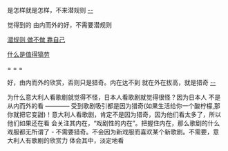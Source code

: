 
是怎样就是怎样，不来潜规则 [--](https://github.com/7900ms/000nottheater_deserted_systemlibrary/blob/master/supplementary/slang-超短期旅行.md)

觉得到的 由内而外的好，不需要潜规则

[潜规则 做不做 靠自己](https://www.sohu.com/a/140068784_210037)

[什么是值得犒劳](https://github.com/7900ms/000nottheater_deserted_systemlibrary/blob/master/supplementary/chain-call.md)


= = =

好，由内而外的欣赏，否则只是猎奇。内在达不到 就在外在拔高，就是猎奇 [--](https://www.douban.com/note/620904407/)

为什么意大利人看歌剧就觉得不怪，日本人看歌剧就觉得很怪？因为日本人 不是从内而外的看 ———— 受到歌剧吸引都是因为猎奇(如果生活给你一个酸柠檬,那你就把它变甜)！意大利人看歌剧，肯定不是因为猎奇，因为他们看太多了，所以他们如果还在看 会关注其内在，“戏剧性的内在”。把握住内在，那么歌剧的什么戏服都无所谓了 - 不需要猎奇。不会因为新戏服而喜欢某个新歌剧。不需要，意大利人有歌剧的欣赏力 体会其中，淡定地看

